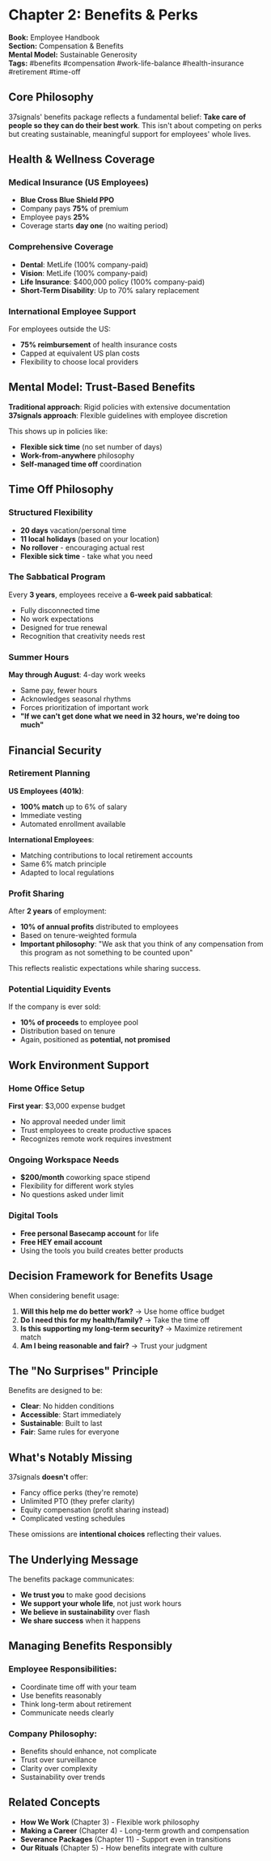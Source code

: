 # Chapter 2: Benefits & Perks

**Book:** Employee Handbook  
**Section:** Compensation & Benefits  
**Mental Model:** Sustainable Generosity  
**Tags:** #benefits #compensation #work-life-balance #health-insurance #retirement #time-off

## Core Philosophy

37signals' benefits package reflects a fundamental belief: **Take care of people so they can do their best work**. This isn't about competing on perks but creating sustainable, meaningful support for employees' whole lives.

## Health & Wellness Coverage

### Medical Insurance (US Employees)
- **Blue Cross Blue Shield PPO**
- Company pays **75%** of premium
- Employee pays **25%**
- Coverage starts **day one** (no waiting period)

### Comprehensive Coverage
- **Dental**: MetLife (100% company-paid)
- **Vision**: MetLife (100% company-paid)
- **Life Insurance**: $400,000 policy (100% company-paid)
- **Short-Term Disability**: Up to 70% salary replacement

### International Employee Support
For employees outside the US:
- **75% reimbursement** of health insurance costs
- Capped at equivalent US plan costs
- Flexibility to choose local providers

## Mental Model: Trust-Based Benefits

**Traditional approach**: Rigid policies with extensive documentation  
**37signals approach**: Flexible guidelines with employee discretion

This shows up in policies like:
- **Flexible sick time** (no set number of days)
- **Work-from-anywhere** philosophy
- **Self-managed time off** coordination

## Time Off Philosophy

### Structured Flexibility
- **20 days** vacation/personal time
- **11 local holidays** (based on your location)
- **No rollover** - encouraging actual rest
- **Flexible sick time** - take what you need

### The Sabbatical Program
Every **3 years**, employees receive a **6-week paid sabbatical**:
- Fully disconnected time
- No work expectations
- Designed for true renewal
- Recognition that creativity needs rest

### Summer Hours
**May through August**: 4-day work weeks
- Same pay, fewer hours
- Acknowledges seasonal rhythms
- Forces prioritization of important work
- **"If we can't get done what we need in 32 hours, we're doing too much"**

## Financial Security

### Retirement Planning
**US Employees (401k)**:
- **100% match** up to 6% of salary
- Immediate vesting
- Automated enrollment available

**International Employees**:
- Matching contributions to local retirement accounts
- Same 6% match principle
- Adapted to local regulations

### Profit Sharing
After **2 years** of employment:
- **10% of annual profits** distributed to employees
- Based on tenure-weighted formula
- **Important philosophy**: "We ask that you think of any compensation from this program as not something to be counted upon"

This reflects realistic expectations while sharing success.

### Potential Liquidity Events
If the company is ever sold:
- **10% of proceeds** to employee pool
- Distribution based on tenure
- Again, positioned as **potential, not promised**

## Work Environment Support

### Home Office Setup
**First year**: $3,000 expense budget
- No approval needed under limit
- Trust employees to create productive spaces
- Recognizes remote work requires investment

### Ongoing Workspace Needs
- **$200/month** coworking space stipend
- Flexibility for different work styles
- No questions asked under limit

### Digital Tools
- **Free personal Basecamp account** for life
- **Free HEY email account**
- Using the tools you build creates better products

## Decision Framework for Benefits Usage

When considering benefit usage:
1. **Will this help me do better work?** → Use home office budget
2. **Do I need this for my health/family?** → Take the time off
3. **Is this supporting my long-term security?** → Maximize retirement match
4. **Am I being reasonable and fair?** → Trust your judgment

## The "No Surprises" Principle

Benefits are designed to be:
- **Clear**: No hidden conditions
- **Accessible**: Start immediately
- **Sustainable**: Built to last
- **Fair**: Same rules for everyone

## What's Notably Missing

37signals **doesn't** offer:
- Fancy office perks (they're remote)
- Unlimited PTO (they prefer clarity)
- Equity compensation (profit sharing instead)
- Complicated vesting schedules

These omissions are **intentional choices** reflecting their values.

## The Underlying Message

The benefits package communicates:
- **We trust you** to make good decisions
- **We support your whole life**, not just work hours
- **We believe in sustainability** over flash
- **We share success** when it happens

## Managing Benefits Responsibly

### Employee Responsibilities:
- Coordinate time off with your team
- Use benefits reasonably
- Think long-term about retirement
- Communicate needs clearly

### Company Philosophy:
- Benefits should enhance, not complicate
- Trust over surveillance
- Clarity over complexity
- Sustainability over trends

## Related Concepts

- **How We Work** (Chapter 3) - Flexible work philosophy
- **Making a Career** (Chapter 4) - Long-term growth and compensation
- **Severance Packages** (Chapter 11) - Support even in transitions
- **Our Rituals** (Chapter 5) - How benefits integrate with culture